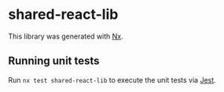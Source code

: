 # shared-react-lib

This library was generated with [Nx](https://nx.dev).

## Running unit tests

Run `nx test shared-react-lib` to execute the unit tests via [Jest](https://jestjs.io).
